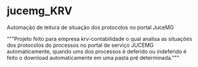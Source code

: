 # jucemg_KRV
Automação de leitura de situação dos protocolos no portal JuceMG

"""Projeto feito para empresa krv-contabilidade o qual 
   analisa as situações dos protocolos do processos no portal de serviço 
   JUCEMG automaticamente, quando ums dos processos é deferido ou indeferido é feito 
   o download automaticamente em uma pasta pré determinada."""
